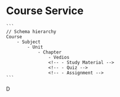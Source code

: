 <!-- Define hirarchy -->

# Course Service

    ```
    // Schema hierarchy
    Course
        - Subject
            - Unit
                - Chapter
                    - Vedios
                    <!-- - Study Material -->
                    <!-- - Quiz -->
                    <!-- - Assignment -->
    ```
D